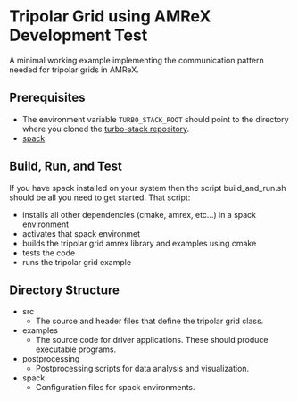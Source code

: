 # Tripolar Grid using AMReX Development Test

A minimal working example implementing the communication pattern needed for tripolar grids in AMReX.

## Prerequisites

- The environment variable `TURBO_STACK_ROOT` should point to the directory where you cloned the [turbo-stack repository](https://github.com/TURBO-ESM/turbo-stack/).
- [spack](https://spack.io/)

## Build, Run, and Test
If you have spack installed on your system then the script build_and_run.sh should be all you need to get started. That script:
- installs all other dependencies (cmake, amrex, etc...) in a spack environment 
- activates that spack environmet
- builds the tripolar grid amrex library and examples using cmake
- tests the code
- runs the tripolar grid example

## Directory Structure
- src 
  - The source and header files that define the tripolar grid class.
- examples 
  - The source code for driver applications. These should produce executable programs.
- postprocessing 
  - Postprocessing scripts for data analysis and visualization. 
- spack 
  - Configuration files for spack environments.